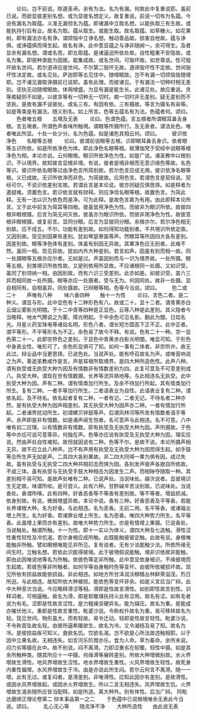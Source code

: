 <!-- { "loadSidebar": true } -->
　　论曰。岂不前说。除道圣谛。余有为法。名为有漏。何故此中复重说耶。虽前已说。而欲显彼差别名想。或为显彼名想定义。故复重说。前说一切有为名蕴。今说有漏名为取蕴。义准无漏但名为蕴。即诸漏中立取名想。以能执取三有生故。或能执持引后有业。故名为取。蕴从取生。或能生取。故名取蕴。如草糠火。如花果树。即有漏法亦名有诤。谓烦恼中立诤名想。触动善品故。损害自他故。蕴与诤俱。或诤蕴俱而得生起。故名有诤。此中意显蕴之与诤非随阙一。余可得生。及者显余有漏名想。谓或名苦。即五取蕴。是诸逼迫所依处故。自性粗重不安隐故。或名为集。即彼种类能为因故。能集成故。或名世间。可毁坏故。如世尊说。性可毁坏故名世间。若尔道谛应是世间。不尔第二毁坏无故。道谛毁坏性不定故。世间毁坏性决定故。或名见处。萨迦耶等五见住中。随增眠故。岂不有漏一切烦恼皆随增耶。岂不诸见漏取诤摄前已说耶。虽有此理。而彼诸见。于有漏法一切种时相无差别。坚执无动随增眠故。体用增盛。为显有漏是能生长。此诸见处。故应重说。贪等痴疑则不如是。以彼贪等有一切种无一切时。痴一切时非无差别。疑无差别而不坚执。是故有漏不说彼处。或名三有。有因有依。三有摄故。等言为摄名有染等。如是等类是有漏法。随义别名。如上所言。色等五蕴名有为法。色蕴者何。颂曰。
　　色者唯五根　　五境及无表
　　论曰。色谓色蕴。言五根者所谓眼耳鼻舌身根。言五境者。所谓色声香味所触境。谓眼等所摄所行。及无表者。谓法处色。唯者唯此所显。十处一处少分。名为色蕴。如是诸色其相云何。颂曰。
　　彼识依净色　　名眼等五根
　　论曰。彼谓前说眼等五根。识即眼耳鼻舌身识。依者眼等五识所依。如是所依净色为体。即此净色名眼等根。故薄伽梵于契经中说眼等根净色为相。本论亦说。云何眼根。眼识所依净色为性。如是广说。诸圣教中以根别识。不以境界。故知彼言显根非境。有说。彼者是境非根而无意识缘色等故。名色等识。彼识所依名眼等过由净色言所简别故。若尔色言应成无用。彼识依净名眼等根。义已成故。无识所依净而非色。为简彼故。应用色言。若谓色言是契经说。契经可尔。不说识依差别言故。若谓此言是本论说。彼亦同疑应俱思择。如是释者为遣疑难。须置色言。若识依言就有财释。则应净信名眼等根。故置色言。为简此释。无有一法以识为依色而是净。可为此释。是故色言甚为有用。由此即释本论所言。又于此中前言为简耳等四根。彼虽皆用净色为性。而彼非为眼识所依。故彼四根非眼根摄。后言为简无间灭依。彼虽亦为眼识所依。而彼非用净色为性。故彼意根非眼根摄。或复前言。显同分眼。后言为显彼同分眼。余根亦尔。若尔净色相无别故。应不成五。不尔。功能有差别故。如何得知功能别者。不共境识所依定故。又因别故。现见别因果有差别。犹如琴瑟箫笛等声。然眼耳等所因四大各有差别。因差别故。眼等净色体有差别。体虽有别因无异故。其果净色应无别者。此难不然。虽同一相。现见异故。犹如内外大种差别。若言如声。因虽有别而相一故。同一处摄眼等五根亦应尔者。无如是过。声虽因别而与一识为境界故。一处所摄。眼等五根。别类境识所依性故。又是别依用所显故。不应诸根同一处摄。又如识受。虽同了别领纳一相。由因别故。而有六识三受差别。此亦如是。如彼识受。虽六三异而相同故一处所摄。眼等亦应一处摄者。受与无为。何因同处。故非一处摄。显自相同有。自相虽异。同处摄故。已辩眼等相。色等今当说。颂曰。
　　色二或二十　　声唯有八种
　　味六香四种　　触十一为性
　　论曰。言色二者。是二种义。谓显与形。此中显色有十二种形色有八。故或二十。显十二者。谓青黄赤白云烟尘雾影光明闇。于十二中青等四种是正显色。云等八种是此差别。其义隐者今当略释。地水气腾说之为雾。障光明起。于中余色可见名影。翻此为闇。日焰名光。月星火药宝珠电等诸焰名明。形色八者。谓长短方圆高下正不正。此中正者。谓平等形。不平等形名为不正。余色易了故今不释。有说。色有二十一种。空一显色第二十一。此即空界色之差别。于显色中青黄赤白影光明闇。唯显可知。于形色中身表业性。唯形可了。余色形显俱可了知。如何一事有二体者。非宗所许。故无此过。辩业品中当更思择。已说色处。当说声处。能有呼召故名为声。或唯音响说之为声。善逝圣教咸作是言。声是耳根所取境界。是四大种所造色性。此声八种。谓有执受或无执受大种为因及有情数非有情数差别为四。此复可意及不可意差别成八。执受大种。谓现在世有情数摄。长养等流异熟地等。与此相违名无执受。此中执受大种为因。声有二种。谓有情类加行所生。及余不待加行所起。其有情类加行所生。复有二种。一者手等加行所生。二者语表业为自性。此语表业复有二种。谓依名起。及不待名。依名起者复有二种。一者有记。二者无记。不待名者二种亦然。是有执受大种为因声相差别。其无执受大种为因声亦二种。一者有情加行所起。二者诸界扰动所生。初谓螺贝钟鼓等声。后谓风林河等所发有情数者语手等声。余声即是非有情数。如是诸声闻生悦者。名可意声与此相违。名不可意。八中唯有初二应理。以有情数非有情数。即有执受及无执受大种为因。声所摄故。于色等中亦应可说可意等异。何独在声。色等亦应说有执受及无执受大种为因。理实应说。然由声处自性难知。故但就因说有二种。色等不尔。是故不说。本论所摄声相无异。故不应立此八种声。岂不有声用有执受及无执受大种为因而得生起。如手鼓等合所生声无如是声。二具四大各别果故。非二四大同得一果为俱有因。成过失故。虽有执受与无执受二四大种共相扣击而俱为因。各别发声彼声各据自所依故。不成三体。虽有执受与无执受手鼓大种相击为因发生二声。而相映夺随取一种。其差别相不易可知。是故声处唯有二种。已说声处。当说味处。越次说者。显彼境识生无定故。味谓所啖。是可尝义。此有六种。甘酢碱辛苦淡别故。已说味处。当说香处。香谓所嗅。此有四种。好香恶香等不等香有差别故。等不等者。增益损减。依身别故。有说。微弱增盛异故。本论中说。香有三种。好香恶香及平等香。若能长养诸根大种。名为好香。与此相违。名为恶香。无前二用。名平等香。或诸福业增上所生。名为好香。若诸罪业增上所生。名为恶香。唯四大种势力所生。名平等香。此虽增上果而亦有差别。故唯大种势力所生。亦是有情增上果摄。已说香处。当说触处。触谓所触。十一为性。即十一实以为体义。谓四大种及七造触。滑性涩性重性轻性及冷饥渴。若尔身根应成所触。此既能触彼彼定触。此故有说。身根唯能触非所触。譬如眼根唯能见非所见。复有说者。无有少法能触少法。所依所缘无间生时。立触名想。若依此识能得彼境。此于彼境假说能触。境非识依故非能触。即由此因唯说地等名为所触。依彼色等定非所触。此中意显依身根识。不缘彼境而生起故。若彼色等非所触者。如何华等由身触时色等变坏。由彼所依被损坏故。现见所依有损益故能依损益。非此相违。如地方所甘泽润沃稼穑丛林鲜荣滋茂。烈日所迫。与此相违。故知所依大种被损。能依色等变坏非余。如是义言后当广辩。此中大种至次当说。今应略释滑涩等相。滑即是性故言滑性。如别即性故言别性。训释词者。可相逼触。故名为滑。即是软暖堪执持义此有涩用。故名有涩。如有毛者说为有毛。涩即是性故言涩性。是力粗燥坚硬异名。能为镇压。故名为重。是能成办摧伏他义。重即是性故言重性。毗婆沙说。令称权升故名为重。易可移转故名为轻。现见世间。物形虽大。而有轻故。易令迁动。轻即是性故言轻性。毗婆沙说。不令称首坠故名轻。由彼所逼希暖欲生。故名为冷。又令凝结及易了知。故名为冷。是彼损益疾可知义。食欲名饥。饮欲名渴。岂不欲是心所法故违触相耶。以于因中立果名故。无相违失。如言河乐阶蹬亦乐。食为人命。草为畜命。余所未说。闷力劣等摄在此中。故不别说。闷不离滑。力即涩重劣在软暖。轻性中摄。如是其余所触种类。随其所应十一中摄。何缘滑等展转差别。所依大种增微别故。水火界增故生滑性。地风界增故生涩性。地水界增故生重性。火风界增故生轻性。故死身内重性偏增。水风界增故生于冷。由是亦说此所生闷。若尔云何言不离滑。随一一增。此有无过。或复闷者。是滑差别。非唯滑性。应知此因亦有差别。是故滑性。或因水风界增故起。或因水火界增故生。所以二言无相违失。风界增故生饥。火界增故生渴余随所应皆当配释。如是所造。离大种外。别有体性。后当广辩。
阿毗达磨顺正理论卷第二
辩本事品第一之二
　　于色蕴中已说根境唯余无表此今当说。颂曰。
　　乱心无心等　　随流净不净
　　大种所造性　　由此说无表
